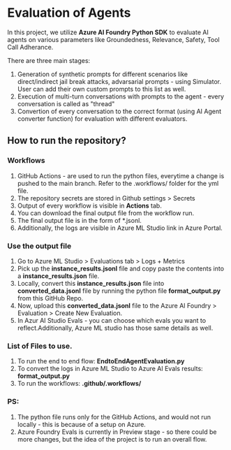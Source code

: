 # Evaluation of Agents


In this project, we utilize **Azure AI Foundry Python SDK** to evaluate AI agents on various parameters like Groundedness, Relevance, Safety, Tool Call Adherance.

There are three main stages: 

1. Generation of synthetic prompts for different scenarios like direct/indirect jail break attacks, advarsarial prompts - using Simulator. User can add their own custom prompts to this list as well. 
2. Execution of multi-turn conversations with prompts to the agent - every conversation is called as "thread"
3. Convertion of every conversation to the correct format (using AI Agent converter function) for evaluation with different evaluators.

## How to run the repository?

### Workflows
1. GitHub Actions - are used to run the python files, everytime a change is pushed to the main branch. Refer to the .workflows/ folder for the yml file.
2. The repository secrets are stored in Github settings > Secrets
3. Output of every workflow is visible in **Actions** tab.
4. You can download the final output file from the workflow run.
5. The final output file is in the form of *.jsonl.
6. Additionally, the logs are visible in Azure ML Studio link in Azure Portal.

### Use the output file
1. Go to Azure ML Studio > Evaluations tab > Logs + Metrics
2. Pick up the **instance_results.jsonl** file and copy paste the contents into a **instance_results.json** file. 
3. Locally, convert this **instance_results.json** file into **converted_data.jsonl** file by running the python file **format_output.py** from this GitHub Repo.
4. Now, upload this **converted_data.jsonl** file to the Azure AI Foundry > Evaluation > Create New Evaluation.
5. In Azur AI Studio Evals - you can choose which evals you want to reflect.Additionally, Azure ML studio has those same details as well.

### List of Files to use. 
1. To run the end to end flow: **EndtoEndAgentEvaluation.py**
2. To convert the logs in Azure ML Studio to Azure AI Evals results: **format_output.py**
3. To run the workflows: **.github/.workflows/**

### PS:

1. The python file runs only for the GitHub Actions, and would not run locally - this is because of a setup on Azure.
2. Azure Foundry Evals is currently in Preview stage - so there could be more changes, but the idea of the project is to run an overall flow. 

